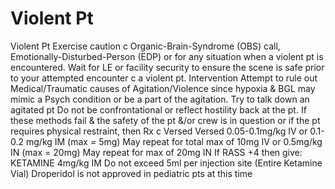 # Violent Pt

Violent Pt
Exercise caution c Organic-Brain-Syndrome (OBS) call, Emotionally-Disturbed-Person (EDP) or for any situation when a violent pt is encountered.
Wait for LE or facility security to ensure the scene is safe prior to your attempted encounter c a violent pt.
Intervention
Attempt to rule out Medical/Traumatic causes of Agitation/Violence since hypoxia & BGL may mimic a Psych condition or be a part of the agitation.
Try to talk down an agitated pt
Do not be confrontational or reflect hostility back at the pt.
If these methods fail & the safety of the pt &/or crew is in question or if the pt requires physical restraint, then Rx c Versed
Versed 0.05-0.1mg/kg IV
or             0.1-0.2 mg/kg IM (max = 5mg)
May repeat for total max of 10mg IV
or                   0.5mg/kg IN (max = 20mg)
May repeat for max of 20mg IN
If RASS +4 then give:
KETAMINE 4mg/kg IM
Do not exceed 5ml per injection site (Entire Ketamine Vial)
Droperidol is not approved in pediatric pts at this time
